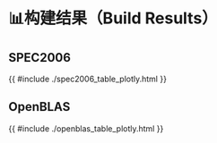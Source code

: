 # 📊构建结果（Build Results）

## SPEC2006

{{ #include ./spec2006_table_plotly.html }}

## OpenBLAS

{{ #include ./openblas_table_plotly.html }}
